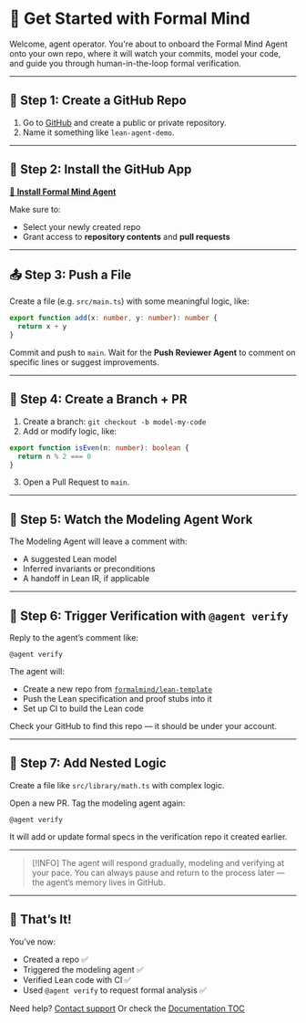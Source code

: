 # 🚀 Get Started with Formal Mind

Welcome, agent operator. You're about to onboard the Formal Mind Agent onto your own repo, where it will watch your commits, model your code, and guide you through human-in-the-loop formal verification.

---

## 🧱 Step 1: Create a GitHub Repo

1. Go to [GitHub](https://github.com/new) and create a public or private repository.
2. Name it something like `lean-agent-demo`.

---

## 🤖 Step 2: Install the GitHub App

[🧠 **Install Formal Mind Agent**](https://github.com/apps/formal-mind-agent/installations/new)

Make sure to:
- Select your newly created repo
- Grant access to **repository contents** and **pull requests**

---

## 📤 Step 3: Push a File

Create a file (e.g. `src/main.ts`) with some meaningful logic, like:

```ts
export function add(x: number, y: number): number {
  return x + y
}
````

Commit and push to `main`.
Wait for the **Push Reviewer Agent** to comment on specific lines or suggest improvements.

---

## 🌱 Step 4: Create a Branch + PR

1. Create a branch: `git checkout -b model-my-code`
2. Add or modify logic, like:

```ts
export function isEven(n: number): boolean {
  return n % 2 === 0
}
```

3. Open a Pull Request to `main`.

---

## 🧠 Step 5: Watch the Modeling Agent Work

The Modeling Agent will leave a comment with:

* A suggested Lean model
* Inferred invariants or preconditions
* A handoff in Lean IR, if applicable

---

## 🔁 Step 6: Trigger Verification with `@agent verify`

Reply to the agent’s comment like:

```
@agent verify
```

The agent will:

* Create a new repo from [`formalmind/lean-template`](https://github.com/formalmind/lean-template)
* Push the Lean specification and proof stubs into it
* Set up CI to build the Lean code

Check your GitHub to find this repo — it should be under your account.

---

## 🧪 Step 7: Add Nested Logic

Create a file like `src/library/math.ts` with complex logic.

Open a new PR. Tag the modeling agent again:

```
@agent verify
```

It will add or update formal specs in the verification repo it created earlier.

---

> [!INFO]
> The agent will respond gradually, modeling and verifying at your pace. You can always pause and return to the process later — the agent’s memory lives in GitHub.

---

## 🧠 That’s It!

You’ve now:

* Created a repo ✅
* Triggered the modeling agent ✅
* Verified Lean code with CI ✅
* Used `@agent verify` to request formal analysis ✅

Need help? [Contact support](mailto:formalmindai@gmail.com)
Or check the [Documentation TOC](/documentation)
